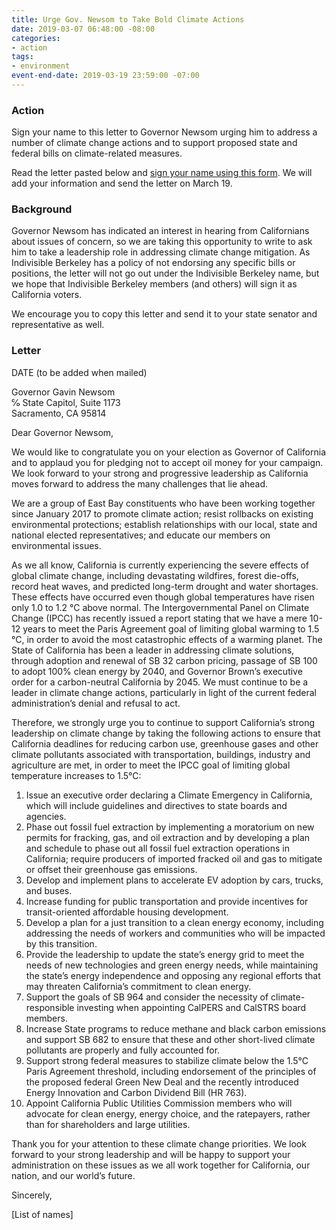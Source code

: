 ```yaml
---
title: Urge Gov. Newsom to Take Bold Climate Actions
date: 2019-03-07 06:48:00 -08:00
categories:
- action
tags:
- environment
event-end-date: 2019-03-19 23:59:00 -07:00
---
```


### Action
Sign your name to this letter to Governor Newsom urging him to address a number of climate change actions and to support proposed state and federal bills on climate-related measures.  

Read the letter pasted below and [sign your name using this form](https://goo.gl/forms/F2GE2098veQza31s2). We will add your information and send the letter on March 19.  

### Background
Governor Newsom has indicated an interest in hearing from Californians about issues of concern, so we are taking this opportunity to write to ask him to take a leadership role in addressing climate change mitigation. As Indivisible Berkeley has a policy of not endorsing any specific bills or positions, the letter will not go out under the Indivisible Berkeley name, but we hope that Indivisible Berkeley members (and others) will sign it as California voters.  

We encourage you to copy this letter and send it to your state senator and representative as well.  

### Letter
DATE (to be added when mailed)  

Governor Gavin Newsom  
℅ State Capitol, Suite 1173  
Sacramento, CA 95814  

Dear Governor Newsom,  

We would like to congratulate you on your election as Governor of California and to applaud you for pledging not to accept oil money for your campaign.  We look forward to your strong and progressive leadership as California moves forward to address the many challenges that lie ahead.  

We are a group of East Bay constituents who have been working together since January 2017 to promote climate action; resist rollbacks on existing environmental protections; establish relationships with our local, state and national elected representatives; and educate our members on environmental issues.  

As we all know, California is currently experiencing the severe effects of global climate change, including devastating wildfires, forest die-offs, record heat waves, and predicted long-term drought and water shortages. These effects have occurred even though global temperatures have risen only 1.0 to 1.2 °C above normal. The Intergovernmental Panel on Climate Change (IPCC) has recently issued a report stating that we have a mere 10-12 years to meet the Paris Agreement goal of limiting global warming to 1.5 °C, in order to avoid the most catastrophic effects of a warming planet. The State of California has been a leader in addressing climate solutions, through adoption and renewal of SB 32 carbon pricing, passage of SB 100 to adopt 100% clean energy by 2040, and Governor Brown’s executive order for a carbon-neutral California by 2045. We must continue to be a leader in climate change actions, particularly in light of the current federal administration’s denial and refusal to act.  

Therefore, we strongly urge you to continue to support California’s strong leadership on climate change by taking the following actions to ensure that California deadlines for reducing carbon use, greenhouse gases and other climate pollutants associated with transportation, buildings, industry and agriculture are met, in order to meet the IPCC goal of limiting global temperature increases to 1.5°C:  
1. Issue an executive order declaring a Climate Emergency in California, which will include guidelines and directives to state boards and agencies.  
2. Phase out fossil fuel extraction by implementing a moratorium on new permits for fracking, gas, and oil extraction and by developing a plan and schedule to phase out all fossil fuel extraction operations in California; require producers of imported fracked oil and gas to mitigate or offset their greenhouse gas emissions.  
3. Develop and implement plans to accelerate EV adoption by cars, trucks, and buses.  
4. Increase funding for public transportation and provide incentives for transit-oriented affordable housing development.  
5. Develop a plan for a just transition to a clean energy economy, including addressing the needs of workers and communities who will be impacted by this transition.  
6. Provide the leadership to update the state’s energy grid to meet the needs of new technologies and green energy needs, while maintaining the state’s energy independence and opposing any regional efforts that may threaten California’s commitment to clean energy.  
7. Support the goals of SB 964 and consider the necessity of climate-responsible investing when appointing CalPERS and CalSTRS board members.  
8. Increase State programs to reduce methane and black carbon emissions and support SB 682 to ensure that these and other short-lived climate pollutants are properly and fully accounted for.  
9. Support strong federal measures to stabilize climate below the 1.5°C Paris Agreement threshold, including endorsement of the principles of the proposed federal Green New Deal and the recently introduced Energy Innovation and Carbon Dividend Bill (HR 763).  
10. Appoint California Public Utilities Commission members who will advocate for clean energy, energy choice, and the ratepayers, rather than for shareholders and large utilities.  

Thank you for your attention to these climate change priorities. We look forward to your strong leadership and will be happy to support your administration on these issues as we all work together for California, our nation, and our world’s future.  

Sincerely,  

[List of names]

